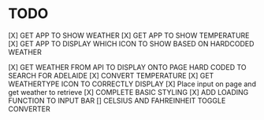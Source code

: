 # TODO

[X] GET APP TO SHOW WEATHER
[X] GET APP TO SHOW TEMPERATURE
[X] GET APP TO DISPLAY WHICH ICON TO SHOW BASED ON HARDCODED WEATHER

[X] GET WEATHER FROM API TO DISPLAY ONTO PAGE HARD CODED TO SEARCH FOR ADELAIDE
[X] CONVERT TEMPERATURE
[X] GET WEATHERTYPE ICON TO CORRECTLY DISPLAY
[X] Place input on page and get weather to retrieve
[X] COMPLETE BASIC STYLING
[X] ADD LOADING FUNCTION TO INPUT BAR
[] CELSIUS AND FAHREINHEIT TOGGLE CONVERTER
